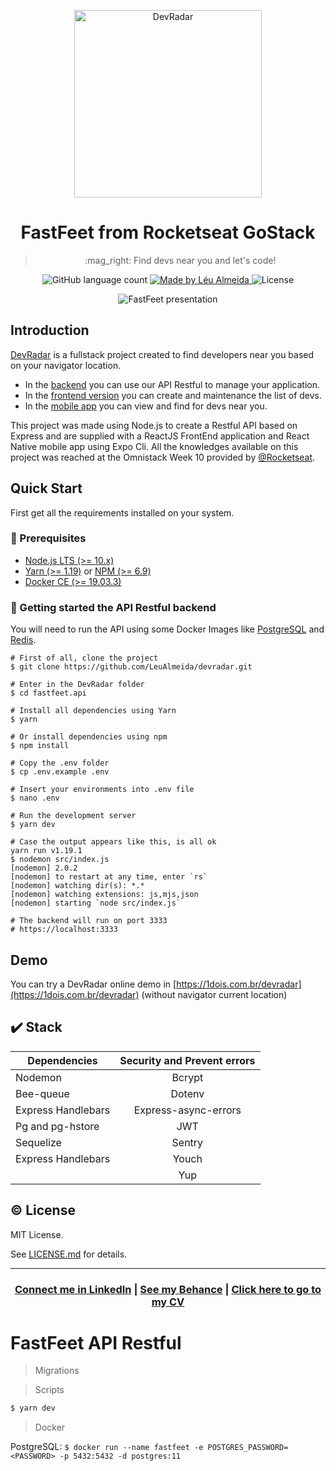 <p align="center">
<img width="300" alt="DevRadar" src="./presentation/logo.png" />
</p>

<h1 align="center">FastFeet from Rocketseat GoStack</h1>

<blockquote align="center">
:mag_right: Find devs near you and let's code!
</blockquote>

<p align="center">
  <img alt="GitHub language count" src="https://img.shields.io/github/languages/count/LeuAlmeida/fastfeet.api?color=%2304D361">

  <a href="https://leunardo.dev">
    <img alt="Made by Léu Almeida" src="https://img.shields.io/badge/made%20by-Léu%20Almeida-%2304D361">
  </a>

  <img alt="License" src="https://img.shields.io/badge/license-MIT-%2304D361">
</p>

<p align="center">
<img alt="FastFeet presentation" src="./presentation/presentation.png" />
</p>

## Introduction

[DevRadar](https://github.com/LeuAlmeida/devradar) is a fullstack project created to find developers near you based on your navigator location.
* In the [backend](./backend) you can use our API Restful to manage your application.
* In the [frontend version](./web) you can create and maintenance the list of devs.
* In the [mobile app](./mobile) you can view and find for devs near you.

This project was made using Node.js to create a Restful API based on Express and are supplied with a ReactJS FrontEnd application and React Native mobile app using Expo Cli.
All the knowledges available on this project was reached at the Omnistack Week 10 provided by [@Rocketseat](https://github.com/rocketseat).

## Quick Start

First get all the requirements installed on your system.

### :electric_plug: Prerequisites

- [Node.js LTS (>= 10.x)](https://nodejs.org/)
- [Yarn (>= 1.19)](https://yarnpkg.com/) or [NPM (>= 6.9)](https://www.npmjs.com/)
- [Docker CE (>= 19.03.3)](https://docs.docker.com/install/)

### :closed_lock_with_key: Getting started the API Restful backend

You will need to run the API using some Docker Images like [PostgreSQL](https://hub.docker.com/_/postgres) and [Redis](https://hub.docker.com/_/redis/).

```shell
# First of all, clone the project
$ git clone https://github.com/LeuAlmeida/devradar.git

# Enter in the DevRadar folder
$ cd fastfeet.api

# Install all dependencies using Yarn
$ yarn

# Or install dependencies using npm
$ npm install

# Copy the .env folder
$ cp .env.example .env

# Insert your environments into .env file
$ nano .env

# Run the development server
$ yarn dev

# Case the output appears like this, is all ok
yarn run v1.19.1
$ nodemon src/index.js
[nodemon] 2.0.2
[nodemon] to restart at any time, enter `rs`
[nodemon] watching dir(s): *.*
[nodemon] watching extensions: js,mjs,json
[nodemon] starting `node src/index.js`

# The backend will run on port 3333
# https://localhost:3333
```

## Demo

You can try a DevRadar online demo in [https://1dois.com.br/devradar](https://1dois.com.br/devradar) (without navigator current location)

## :heavy_check_mark: Stack

|       Dependencies            |     Security and Prevent errors   |
|-------------------------------|:---------------------------------:|
|       Nodemon                 |     Bcrypt                        |
|       Bee-queue               |     Dotenv                        |
|       Express Handlebars      |     Express-async-errors          |
|       Pg and pg-hstore        |     JWT                           |
|       Sequelize               |     Sentry                        |
|       Express Handlebars      |     Youch                         |
|                               |     Yup                           |

## :copyright: License

MIT License.

See [LICENSE.md](LICENSE.md) for details.

<hr/>

<h3 align="center">
<a href="http://linkedin.com/in/leonardoalmeida99">Connect me in LinkedIn</a> | <a href="http://behance.net/almeida99">See my Behance</a> | <a href="https://leunardo.dev">Click here to go to my CV</a>
</h3>



# FastFeet API Restful

> Migrations

> Scripts

```js
$ yarn dev
```
> Docker

PostgreSQL:
`$ docker run --name fastfeet -e POSTGRES_PASSWORD=<PASSWORD> -p 5432:5432 -d postgres:11`

